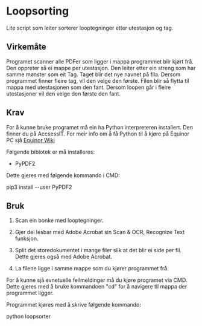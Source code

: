 # Loopsorting

Lite script som leiter sorterer looptegninger etter utestasjon og tag. 

## Virkemåte

Programet scanner alle PDFer som ligger i mappa programmet blir kjørt frå. Den oppreter så ei mappe per utestasjon.  Den leiter etter ein streng som har samme mønster som eit Tag. Taget blir det nye navnet på fila.
Dersom programmet finner fleire tag, vil den velge den første. Filen blir så flytta til mappa med utestasjonen som den fant. Dersom loopen går i fleire utestasjoner vil den velge den første den fant. 



## Krav

For å kunne bruke programet må ein ha Python interpreteren installert. Den finner du på AccsessIT. For meir info om å få Python til å kjøre på Equinor PC sjå [Equinor Wiki](https://wiki.equinor.com/wiki/index.php/Software:Python)

Følgende biblotek er må installeres:

- PyPDF2

Dette gjeres med følgende kommando i CMD:

pip3 install --user PyPDF2

## Bruk

1. Scan ein bonke med looptegninger.

2. Gjer dei lesbar med Adobe Acrobat sin Scan & OCR, Recognize Text funksjon.

3. Split det storedokumentet i mange filer slik at det blir ei side per fil. Dette gjeres også med Adobe Acrobat. 

3. La filene ligge i samme mappe som du kjører programmet frå. 

For å kunne sjå evnetuelle feilmeldinger må du kjøre programet via CMD. Dette gjeres med å bruke kommandoen "cd" for å navigere til mappa der programmet ligger. 

Programmet kjøres med å skrive følgende kommando:

python loopsorter
